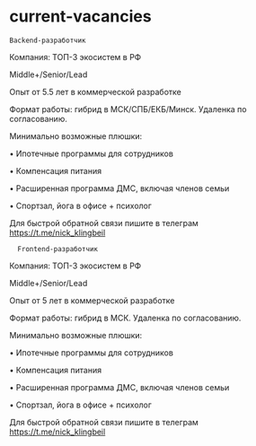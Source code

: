 # current-vacancies

    Backend-разработчик

Компания: ТОП-3 экосистем в РФ

Middle+/Senior/Lead

Опыт от 5.5 лет в коммерческой разработке

Формат работы: гибрид в МСК/СПБ/ЕКБ/Минск. Удаленка по согласованию.

Минимально возможные плюшки:

• Ипотечные программы для сотрудников

• Компенсация питания

• Расширенная программа ДМС, включая членов семьи

• Спортзал, йога в офисе + психолог

Для быстрой обратной связи пишите в телеграм https://t.me/nick_klingbeil



      Frontend-разработчик

Компания: ТОП-3 экосистем в РФ

Middle+/Senior/Lead

Опыт от 5 лет в коммерческой разработке

Формат работы: гибрид в МСК. Удаленка по согласованию.

Минимально возможные плюшки:

• Ипотечные программы для сотрудников

• Компенсация питания

• Расширенная программа ДМС, включая членов семьи

• Спортзал, йога в офисе + психолог

Для быстрой обратной связи пишите в телеграм https://t.me/nick_klingbeil

